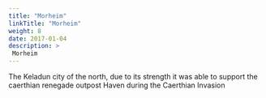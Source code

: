 ```yaml
---
title: "Morheim"
linkTitle: "Morheim"
weight: 8
date: 2017-01-04
description: >
 Morheim
---
```


The Keladun city of the north, due to its strength it was able to support the caerthian renegade outpost Haven during the Caerthian Invasion
